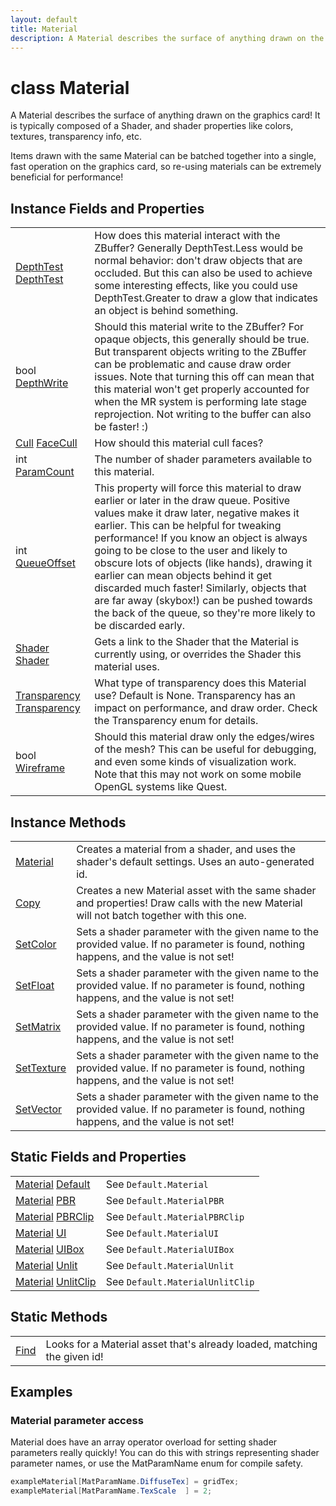 ```yaml
---
layout: default
title: Material
description: A Material describes the surface of anything drawn on the graphics card! It is typically composed of a Shader, and shader properties like colors, textures, transparency info, etc.  Items drawn with the same Material can be batched together into a single, fast operation on the graphics card, so re-using materials can be extremely beneficial for performance!
---
```

# class Material

A Material describes the surface of anything drawn on the
graphics card! It is typically composed of a Shader, and shader
properties like colors, textures, transparency info, etc.

Items drawn with the same Material can be batched together into a
single, fast operation on the graphics card, so re-using materials
can be extremely beneficial for performance!


## Instance Fields and Properties

|  |  |
|--|--|
|[DepthTest]({{site.url}}/Pages/Reference/DepthTest.html) [DepthTest]({{site.url}}/Pages/Reference/Material/DepthTest.html)|How does this material interact with the ZBuffer? Generally DepthTest.Less would be normal behavior: don't draw objects that are occluded. But this can also be used to achieve some interesting effects, like you could use DepthTest.Greater to draw a glow that indicates an object is behind something.|
|bool [DepthWrite]({{site.url}}/Pages/Reference/Material/DepthWrite.html)|Should this material write to the ZBuffer? For opaque objects, this generally should be true. But transparent objects writing to the ZBuffer can be problematic and cause draw order issues. Note that turning this off can mean that this material won't get properly accounted for when the MR system is performing late stage reprojection.  Not writing to the buffer can also be faster! :)|
|[Cull]({{site.url}}/Pages/Reference/Cull.html) [FaceCull]({{site.url}}/Pages/Reference/Material/FaceCull.html)|How should this material cull faces?|
|int [ParamCount]({{site.url}}/Pages/Reference/Material/ParamCount.html)|The number of shader parameters available to this material.|
|int [QueueOffset]({{site.url}}/Pages/Reference/Material/QueueOffset.html)|This property will force this material to draw earlier or later in the draw queue. Positive values make it draw later, negative makes it earlier. This can be helpful for tweaking performance! If you know an object is always going to be close to the user and likely to obscure lots of objects (like hands), drawing it earlier can mean objects behind it get discarded much faster! Similarly, objects that are far away (skybox!) can be pushed towards the back of the queue, so they're more likely to be discarded early.|
|[Shader]({{site.url}}/Pages/Reference/Shader.html) [Shader]({{site.url}}/Pages/Reference/Material/Shader.html)|Gets a link to the Shader that the Material is currently using, or overrides the Shader this material uses.|
|[Transparency]({{site.url}}/Pages/Reference/Transparency.html) [Transparency]({{site.url}}/Pages/Reference/Material/Transparency.html)|What type of transparency does this Material use? Default is None. Transparency has an impact on performance, and draw order. Check the Transparency enum for details.|
|bool [Wireframe]({{site.url}}/Pages/Reference/Material/Wireframe.html)|Should this material draw only the edges/wires of the mesh? This can be useful for debugging, and even some kinds of visualization work. Note that this may not work on some mobile OpenGL systems like Quest.|


## Instance Methods

|  |  |
|--|--|
|[Material]({{site.url}}/Pages/Reference/Material/Material.html)|Creates a material from a shader, and uses the shader's default settings. Uses an auto-generated id.|
|[Copy]({{site.url}}/Pages/Reference/Material/Copy.html)|Creates a new Material asset with the same shader and properties! Draw calls with the new Material will not batch together with this one.|
|[SetColor]({{site.url}}/Pages/Reference/Material/SetColor.html)|Sets a shader parameter with the given name to the provided value. If no parameter is found, nothing happens, and the value is not set!|
|[SetFloat]({{site.url}}/Pages/Reference/Material/SetFloat.html)|Sets a shader parameter with the given name to the provided value. If no parameter is found, nothing happens, and the value is not set!|
|[SetMatrix]({{site.url}}/Pages/Reference/Material/SetMatrix.html)|Sets a shader parameter with the given name to the provided value. If no parameter is found, nothing happens, and the value is not set!|
|[SetTexture]({{site.url}}/Pages/Reference/Material/SetTexture.html)|Sets a shader parameter with the given name to the provided value. If no parameter is found, nothing happens, and the value is not set!|
|[SetVector]({{site.url}}/Pages/Reference/Material/SetVector.html)|Sets a shader parameter with the given name to the provided value. If no parameter is found, nothing happens, and the value is not set!|


## Static Fields and Properties

|  |  |
|--|--|
|[Material]({{site.url}}/Pages/Reference/Material.html) [Default]({{site.url}}/Pages/Reference/Material/Default.html)|See `Default.Material`|
|[Material]({{site.url}}/Pages/Reference/Material.html) [PBR]({{site.url}}/Pages/Reference/Material/PBR.html)|See `Default.MaterialPBR`|
|[Material]({{site.url}}/Pages/Reference/Material.html) [PBRClip]({{site.url}}/Pages/Reference/Material/PBRClip.html)|See `Default.MaterialPBRClip`|
|[Material]({{site.url}}/Pages/Reference/Material.html) [UI]({{site.url}}/Pages/Reference/Material/UI.html)|See `Default.MaterialUI`|
|[Material]({{site.url}}/Pages/Reference/Material.html) [UIBox]({{site.url}}/Pages/Reference/Material/UIBox.html)|See `Default.MaterialUIBox`|
|[Material]({{site.url}}/Pages/Reference/Material.html) [Unlit]({{site.url}}/Pages/Reference/Material/Unlit.html)|See `Default.MaterialUnlit`|
|[Material]({{site.url}}/Pages/Reference/Material.html) [UnlitClip]({{site.url}}/Pages/Reference/Material/UnlitClip.html)|See `Default.MaterialUnlitClip`|


## Static Methods

|  |  |
|--|--|
|[Find]({{site.url}}/Pages/Reference/Material/Find.html)|Looks for a Material asset that's already loaded, matching the given id!|


## Examples

### Material parameter access
Material does have an array operator overload for setting
shader parameters really quickly! You can do this with strings
representing shader parameter names, or use the MatParamName
enum for compile safety.
```csharp
exampleMaterial[MatParamName.DiffuseTex] = gridTex;
exampleMaterial[MatParamName.TexScale  ] = 2;
```

